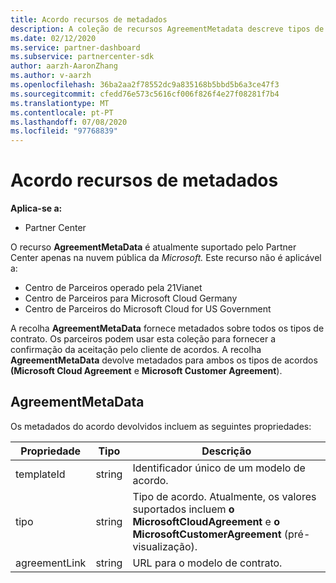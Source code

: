 ```yaml
---
title: Acordo recursos de metadados
description: A coleção de recursos AgreementMetadata descreve tipos de acordo que os parceiros podem usar para fornecer confirmação da aceitação do cliente.
ms.date: 02/12/2020
ms.service: partner-dashboard
ms.subservice: partnercenter-sdk
author: aarzh-AaronZhang
ms.author: v-aarzh
ms.openlocfilehash: 36ba2aa2f78552dc9a835168b5bbd5b6a3ce47f3
ms.sourcegitcommit: cfedd76e573c5616cf006f826f4e27f08281f7b4
ms.translationtype: MT
ms.contentlocale: pt-PT
ms.lasthandoff: 07/08/2020
ms.locfileid: "97768839"
---
```

# <a name="agreement-metadata-resources"></a>Acordo recursos de metadados

**Aplica-se a:**

- Partner Center

O recurso **AgreementMetaData** é atualmente suportado pelo Partner Center apenas na nuvem pública da *Microsoft.* Este recurso não é aplicável a:

- Centro de Parceiros operado pela 21Vianet
- Centro de Parceiros para Microsoft Cloud Germany
- Centro de Parceiros do Microsoft Cloud for US Government

A recolha **AgreementMetaData** fornece metadados sobre todos os tipos de contrato. Os parceiros podem usar esta coleção para fornecer a confirmação da aceitação pelo cliente de acordos. A recolha **AgreementMetaData** devolve metadados para ambos os tipos de acordos **(Microsoft Cloud Agreement** e **Microsoft Customer Agreement**).

## <a name="agreementmetadata"></a>AgreementMetaData

Os metadados do acordo devolvidos incluem as seguintes propriedades:

| Propriedade      | Tipo               | Descrição                                                                       |
|---------------|--------------------|-----------------------------------------------------------------------------------|
| templateId    | string             | Identificador único de um modelo de acordo.                                       |
| tipo          | string             | Tipo de acordo. Atualmente, os valores suportados incluem **o MicrosoftCloudAgreement** e **o MicrosoftCustomerAgreement** (pré-visualização). |
| agreementLink | string             | URL para o modelo de contrato.                                                    |
